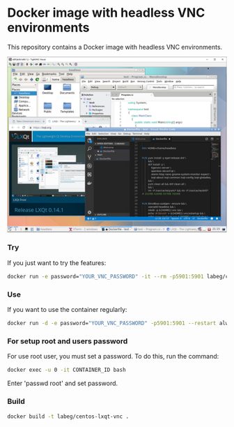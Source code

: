 # Docker image with headless VNC environments

This repository contains a Docker image with headless VNC environments.


![Docker VNC Desktop access via TightVNC Client](.pics/vnc_container_view.png)


### Try
If you just want to try the features:
```sh
docker run -e password="YOUR_VNC_PASSWORD" -it --rm -p5901:5901 labeg/centos-lxqt-vnc
```

### Use
If you want to use the container regularly:
```sh
docker run -d -e password="YOUR_VNC_PASSWORD" -p5901:5901 --restart always labeg/centos-lxqt-vnc
```

### For setup root and users password
For use root user, you must set a password. To do this, run the command:
```sh
docker exec -u 0 -it CONTAINER_ID bash
```

Enter 'passwd root' and set password.

### Build
```sh
docker build -t labeg/centos-lxqt-vnc .
```